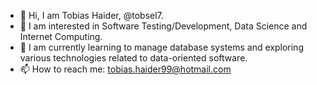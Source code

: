- 👋 Hi, I am Tobias Haider, @tobsel7.
- 👀 I am interested in Software Testing/Development, Data Science and Internet Computing.
- 🌱 I am currently learning to manage database systems and exploring various technologies related to data-oriented software.
- 📫 How to reach me: tobias.haider99@hotmail.com
